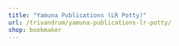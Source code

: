 ```yaml
---
title: "Yamuna Publications (LR Potty)"
url: /trivandrum/yamuna-publications-lr-potty/
shop: bookmaker
---
```

